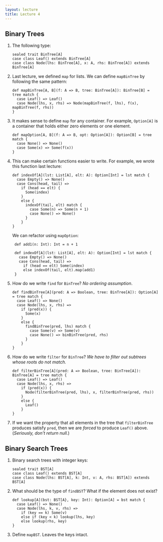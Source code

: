 ```yaml
---
layout: lecture
title: Lecture 4
---
```


## Binary Trees

1. The following type:

       sealed trait BinTree[A]
       case class Leaf() extends BinTree[A]
       case class Node(lhs: BinTree[A], x: A, rhs: BinTree[A]) extends BinTree[A]

1. Last lecture, we defined `map` for lists. We can define `mapBinTree` by
   following the same pattern:

       def mapBinTree[A, B](f: A => B, tree: BinTree[A]): BinTree[B] = tree match {
         case Leaf() => Leaf()
         case Node(lhs, x, rhs) => Node(mapBinTree(f, lhs), f(x), mapBinTree(f, rhs))
       }

1. It makes sense to define `map` for any container. For example, `Option[A]`
   is a container that holds either zero elements or one element.

       def mapOption[A, B](f: A => B, opt: Option[A]): Option[B] = tree match {
         case None() => None()
         case Some(x) => Some(f(x))
       }

1. This can make certain functions easier to write. For example, we wrote this
   function last lecture:

       def indexOf[A](lst: List[A], elt: A): Option[Int] = lst match {
         case Empty() => None()
         case Cons(head, tail) =>
           if (head == elt) {
             Some(index)
           }
           else {
             indexOf(tail, elt) match {
               case Some(n) => Some(n + 1)
               case None() => None()
             }
           }
       }

    We can refactor using `mapOption`:

        def add1(n: Int): Int = n + 1

        def indexOf[A](lst: List[A], elt: A): Option[Int] = lst match {
          case Empty() => None()
          case Cons(head, tail) =>
            if (head == elt) Some(index)
            else indexOf(tail, elt).map(add1)
        }

1. How do we write `find` for `BinTree`? *No ordering assumption*.

       def findBinTree[A](pred: A => Boolean, tree: BinTree[A]): Option[A] = tree match {
         case Leaf() => None()
         case Node(lhs, x, rhs) =>
           if (pred(x)) {
             Some(x)
           }
           else {
             findBinTree(pred, lhs) match {
               case Some(v) => Some(v)
               case None() => binBinTree(pred, rhs)
             }
           }
       }

1. How do we write `filter` for `BinTree`? *We have to filter out subtrees
   whose roots do not match.*

       def filterBinTree[A](pred: A => Boolean, tree: BinTree[A]): BinTree[A] = tree match {
         case Leaf() => Leaf()
         case Node(lhs, x, rhs) =>
           if (pred(x)) {
             Node(filterBinTree(pred, lhs), x, filterBinTree(pred, rhs))
           }
           else {
             Leaf()
           }
       }

1. If we want the property that all elements in the tree that `filterBinTree`
   produces satisfy `pred`, then we are *forced* to produce `Leaf()` above.
   (*Seriously, don't return null.*)

## Binary Search Trees

1. Binary search trees with integer keys:

       sealed trait BST[A]
       case class Leaf() extends BST[A]
       case class Node(lhs: BST[A], k: Int, v: A, rhs: BST[A]) extends BST[A]

1. What should be the type of `findBST`? What if the element does not exist?

       def lookup[A](bst: BST[A}, key: Int): Option[A] = bst match {
         case Leaf() => None()
         case Node(lhs, k, v, rhs) =>
           if (key == k) Some(v)
           else if (key < k) lookup(lhs, key)
           else lookup(rhs, key)
       }

1. Define `mapBST`. Leaves the keys intact.
